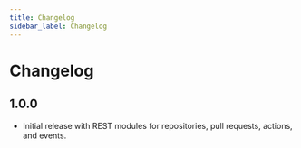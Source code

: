 ```yaml
---
title: Changelog
sidebar_label: Changelog
---
```


# Changelog

## 1.0.0
- Initial release with REST modules for repositories, pull requests, actions, and events.
